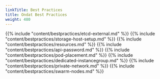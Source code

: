 ```yaml
---
linkTitle: Best Practices
title: Ondat Best Practices
weight: 480
---
```


{{% include "content/bestpractices/etcd-external.md" %}}
{{% include "content/bestpractices/storage-host-setup.md" %}}
{{% include "content/bestpractices/resources.md" %}}
{{% include "content/bestpractices/api-password.md" %}}
{{% include "content/bestpractices/pod-placement.md" %}}
{{% include "content/bestpractices/dedicated-instancegroup.md" %}}
{{% include "content/bestpractices/private-network.md" %}}
{{% include "content/bestpractices/swarm-nodes.md" %}}
